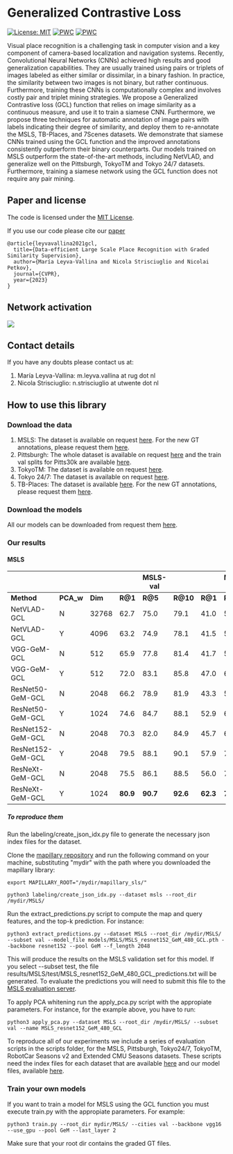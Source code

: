 # Generalized Contrastive Loss
[![License: MIT](https://img.shields.io/badge/License-MIT-yellow.svg?style=flat-square)](https://creativecommons.org/licenses/by-nc-sa/4.0/)
[![PWC](https://img.shields.io/endpoint.svg?url=https://paperswithcode.com/badge/generalized-contrastive-optimization-of/visual-place-recognition-on-mapillary-test)](https://paperswithcode.com/sota/visual-place-recognition-on-mapillary-test?p=generalized-contrastive-optimization-of)
[![PWC](https://img.shields.io/endpoint.svg?url=https://paperswithcode.com/badge/generalized-contrastive-optimization-of/visual-place-recognition-on-mapillary-val)](https://paperswithcode.com/sota/visual-place-recognition-on-mapillary-val?p=generalized-contrastive-optimization-of)

Visual place recognition is a challenging task in computer vision and a key component of camera-based localization and navigation systems. Recently, Convolutional Neural Networks (CNNs) achieved high results and good generalization capabilities. They are usually trained using pairs or triplets of images labeled as either similar or dissimilar, in a binary fashion. In practice, the similarity between two images is not binary, but rather continuous. Furthermore, training these CNNs is computationally complex and involves costly pair and triplet mining strategies.
We propose a Generalized Contrastive loss (GCL) function that relies on image similarity as a continuous measure, and use it to train a siamese CNN. Furthermore, we propose three techniques for automatic annotation of image pairs with labels indicating their degree of similarity, and deploy them to re-annotate the MSLS, TB-Places, and 7Scenes datasets.
We demonstrate that siamese CNNs trained using the GCL function and the improved annotations consistently outperform their binary counterparts. Our models trained on MSLS outperform the state-of-the-art methods, including NetVLAD, and generalize well on the Pittsburgh, TokyoTM and Tokyo 24/7 datasets. Furthermore, training a siamese network using the GCL function does not require any pair mining. 

## Paper and license
The code is licensed under the [MIT License](license.md).

If you use our code please cite our [paper](https://arxiv.org/abs/2103.06638)
```
@article{leyvavallina2021gcl,
  title={Data-efficient Large Scale Place Recognition with Graded Similarity Supervision}, 
  author={María Leyva-Vallina and Nicola Strisciuglio and Nicolai Petkov},
  journal={CVPR},
  year={2023}
}
```
## Network activation
![](https://github.com/marialeyvallina/generalized_contrastive_loss/blob/main/attention.png)

## Contact details
If you have any doubts please contact us at:
1. María Leyva-Vallina: m.leyva.vallina at rug dot nl
2. Nicola Strisciuglio: n.strisciuglio at utwente dot nl
## How to use this library
### Download the data
1. MSLS: The dataset is available on request [here](https://www.mapillary.com/dataset/places "MSLS"). For the new GT annotations, please request them [here](https://dataverse.nl/dataset.xhtml?persistentId=doi:10.34894/W4LIGP&faces-redirect=true).
2. Pittsburgh: The whole dataset is available on request [here](http://www.ok.ctrl.titech.ac.jp/~torii/project/repttile/ "Pittsburgh") and the train val splits for Pitts30k are available [here](https://www.di.ens.fr/willow/research/netvlad/ "Pitts30k"). 
3. TokyoTM: The dataset is available on request [here](https://www.di.ens.fr/willow/research/netvlad/ "TokyoTM"). 
4. Tokyo 24/7: The dataset is available on request [here](http://www.ok.ctrl.titech.ac.jp/~torii/project/247/ "Tokyo 24/7"). 
5. TB-Places: The dataset is available [here](https://github.com/marialeyvallina/TB_Places "TB-Places"). For the new GT annotations, please request them [here](https://dataverse.nl/dataset.xhtml?persistentId=doi:10.34894/W4LIGP&faces-redirect=true).

### Download the models
All our models can be downloaded from request them [here](https://dataverse.nl/dataset.xhtml?persistentId=doi:10.34894/W4LIGP&faces-redirect=true).
### Our results
#### MSLS

|                   |           |         |          | **MSLS-val** |          |          | **MSLS-test** |          |          | **Pitts30k** |          |          | **Tokyo24/7** |          |              | **RobotSeasons v2- all** |              |              | **Extended CMU-all** |              |
|-------------------|-----------|---------|----------|--------------|----------|----------|---------------|----------|----------|--------------|----------|----------|---------------|----------|--------------|--------------------------|--------------|--------------|----------------------|--------------|
| **Method**        | **PCA_w** | **Dim** | **R@1**  | **R@5**      | **R@10** | **R@1**  | **R@5**       | **R@10** | **R@1**  | **R@5**      | **R@10** | **R@1**  | **R@5**       | **R@10** | **0.25m/2°** | **0.5m/5º**              | **5.0m/10º** | **0.25m/2°** | **0.5m/5º**          | **5.0m/10º** |
| NetVLAD-GCL       | N         | 32768   | 62.7     | 75.0         | 79.1     | 41.0     | 55.3          | 61.7     | 52.5     | 74.1         | 81.7     | 20.3     | 45.4          | 49.5     | 3.3          | 14.1                     | 58.2         | 3.0          | 9.7                  | 52.3         |
| NetVLAD-GCL       | Y         | 4096    | 63.2     | 74.9         | 78.1     | 41.5     | 56.2          | 61.3     | 53.5     | 75.2         | 82.9     | 28.3     | 41.9          | 54.9     | 3.4          | 14.2                     | 58.8         | 3.1          | 9.7                  | 52.4         |
| VGG-GeM-GCL       | N         | 512     | 65.9     | 77.8         | 81.4     | 41.7     | 55.7          | 60.6     | 61.6     | 80.0         | 86.0     | 34.0     | 51.1          | 61.3     | 3.7          | 15.8                     | 59.7         | 3.6          | 11.2                 | 55.8         |
| VGG-GeM-GCL       | Y         | 512     | 72.0     | 83.1         | 85.8     | 47.0     | 60.8          | 65.5     | 73.3     | 85.9         | 89.9     | 47.6     | 61.0          | 69.2     | 5.4          | 21.9                     | 69.2         | 5.7          | 17.1                 | 66.3         |
| ResNet50-GeM-GCL  | N         | 2048    | 66.2     | 78.9         | 81.9     | 43.3     | 59.1          | 65.0     | 72.3     | 87.2         | 91.3     | 44.1     | 61.0          | 66.7     | 2.9          | 14.0                     | 58.8         | 3.8          | 11.8                 | 61.6         |
| ResNet50-GeM-GCL  | Y         | 1024    | 74.6     | 84.7         | 88.1     | 52.9     | 65.7          | 71.9     | 79.9     | 90.0         | 92.8     | 58.7     | 71.1          | 76.8     | 4.7          | 20.2                     | 70.0         | 5.4          | 16.5                 | 69.9         |
| ResNet152-GeM-GCL | N         | 2048    | 70.3     | 82.0         | 84.9     | 45.7     | 62.3          | 67.9     | 72.6     | 87.9         | 91.6     | 34.0     | 51.8          | 60.6     | 2.9          | 13.1                     | 63.5         | 3.6          | 11.3                 | 63.1         |
| ResNet152-GeM-GCL | Y         | 2048    | 79.5     | 88.1         | 90.1     | 57.9     | 70.7          | 75.7     | **80.7** | **91.5**     | **93.9** | **69.5** | **81.0**      | **85.1** | **6.0**      | **21.6**                 | 72.5         | 5.3          | 16.1                 | 66.4         |
| ResNeXt-GeM-GCL   | N         | 2048    | 75.5     | 86.1         | 88.5     | 56.0     | 70.8          | 75.1     | 64.0     | 81.2         | 86.6     | 37.8     | 53.6          | 62.9     | 2.7          | 13.4                     | 65.2         | 3.5          | 10.5                 | 58.8         |
| ResNeXt-GeM-GCL   | Y         | 1024    | **80.9** | **90.7**     | **92.6** | **62.3** | **76.2**      | **81.1** | 79.2     | 90.4         | 93.2     | 58.1     | 74.3          | 78.1     | 4.7          | 21.0                     | **74.7**     | **6.1**      | **18.2**             | **74.9**     |

##### To reproduce them
Run the labeling/create_json_idx.py file to generate the necessary json index files for the dataset.

Clone the [mapillary repository](https://github.com/mapillary/mapillary_sls/) and run the following command on your machine, substituting "mydir" with the path where you downloaded the mapillary library:

```shell
export MAPILLARY_ROOT="/mydir/mapillary_sls/"
```

```shell
python3 labeling/create_json_idx.py --dataset msls --root_dir /mydir/MSLS/
```

Run the extract_predictions.py script to compute the map and query features, and the top-k prediction. For instance:
```shell
python3 extract_predictions.py --dataset MSLS --root_dir /mydir/MSLS/ --subset val --model_file models/MSLS/MSLS_resnet152_GeM_480_GCL.pth --backbone resnet152 --pool GeM --f_length 2048
```
This will produce the results on the MSLS validation set for this model. If you select --subset test, the file results/MSLS/test/MSLS_resnet152_GeM_480_GCL_predictions.txt will be generated. To evaluate the predictions you will need to submit this file to the [MSLS evaluation server](https://codalab.lisn.upsaclay.fr/competitions/865#results).

To apply PCA whitening run the apply_pca.py script with the appropiate parameters. For instance, for the example above, you have to run:
```shell
python3 apply_pca.py --dataset MSLS --root_dir /mydir/MSLS/ --subset val --name MSLS_resnet152_GeM_480_GCL 
```

To reproduce all of our experiments we include a series of evaluation scripts in the scripts folder, for the MSLS, Pittsburgh, Tokyo24/7, TokyoTM, RobotCar Seasons v2 and Extended CMU Seasons datasets. These scripts need the index files for each dataset that are available [here](https://drive.google.com/drive/folders/1DT9hTiFKQH2x8aqJoFgmMGH8iftfZ0n-?usp=sharing) and our model files, available [here](https://drive.google.com/drive/folders/1RHxrAj062ZxDp5817t1s4OXGLP_i8JFX?usp=sharing).


### Train your own models
If you want to train a model for MSLS using the GCL function you must execute train.py with the appropiate parameters. For example:
```shell
python3 train.py --root_dir mydir/MSLS/ --cities val --backbone vgg16 --use_gpu --pool GeM --last_layer 2 
```
Make sure that your root dir contains the graded GT files.

